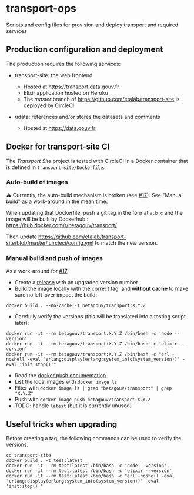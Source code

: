 # transport-ops
Scripts and config files for provision and deploy transport and required services

## Production configuration and deployment

The production requires the following services:

* transport-site: the web frontend

  * Hosted at https://transport.data.gouv.fr
  * Elixir application hosted on Heroku
  * The _master_ branch of https://github.com/etalab/transport-site is deployed by CircleCI

* udata: references and/or stores the datasets and comments

  * Hosted at https://data.gouv.fr

## Docker for transport-site CI

The _Transport Site_ project is tested with CircleCI in a Docker container that is defined in `transport-site/Dockerfile`.

### Auto-build of images

:warning: Currently, the auto-build mechanism is broken (see [#17](https://github.com/etalab/transport-ops/issues/17)). See "Manual build" as a work-around in the mean time.

When updating that Dockerfile, push a git tag in the format `a.b.c` and the image will be built by Dockerhub : https://hub.docker.com/r/betagouv/transport/

Then update https://github.com/etalab/transport-site/blob/master/.circleci/config.yml to match the new version.

### Manual build and push of images

As a work-around for [#17](https://github.com/etalab/transport-ops/issues/17):

* Create a [release](https://github.com/etalab/transport-ops/releases) with an upgraded version number
* Build the image locally with the correct tag, and **without cache** to make sure no left-over impact the build:

```
docker build . --no-cache -t betagouv/transport:X.Y.Z
```

* Carefully verify the versions (this will be translated into a testing script later):

```
docker run -it --rm betagouv/transport:X.Y.Z /bin/bash -c 'node --version'
docker run -it --rm betagouv/transport:X.Y.Z /bin/bash -c 'elixir --version'
docker run -it --rm betagouv/transport:X.Y.Z /bin/bash -c "erl -noshell -eval 'erlang:display(erlang:system_info(system_version))' -eval 'init:stop()'"
```

* Read the [docker push documentation](https://docs.docker.com/engine/reference/commandline/push/)
* List the local images with `docker image ls`
* Filter with `docker image ls | grep "betagouv/transport" | grep "X.Y.Z"`
* Push with `docker image push betagouv/transport:X.Y.Z`
* TODO: handle `latest` (but it is currently unused)

## Useful tricks when upgrading

Before creating a tag, the following commands can be used to verify the versions:

```
cd transport-site
docker build . -t test:latest
docker run -it --rm test:latest /bin/bash -c 'node --version'
docker run -it --rm test:latest /bin/bash -c 'elixir --version'
docker run -it --rm test:latest /bin/bash -c "erl -noshell -eval 'erlang:display(erlang:system_info(system_version))' -eval 'init:stop()'"
```
